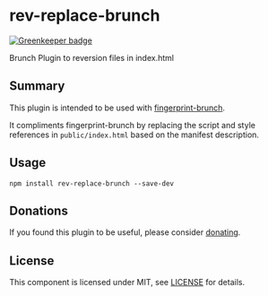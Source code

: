 # rev-replace-brunch

[![Greenkeeper badge](https://badges.greenkeeper.io/osdevisnot/rev-replace-brunch.svg)](https://greenkeeper.io/)

Brunch Plugin to reversion files in index.html

## Summary

This plugin is intended to be used with [fingerprint-brunch](https://github.com/dlepaux/fingerprint-brunch).

It compliments fingerprint-brunch by replacing the script and style references in `public/index.html` based on the manifest description.

## Usage

```npm install rev-replace-brunch --save-dev```

## Donations

If you found this plugin to be useful, please consider [donating](https://paypal.me/abhishekisnot).

## License

This component is licensed under MIT, see [LICENSE](LICENSE) for details.
